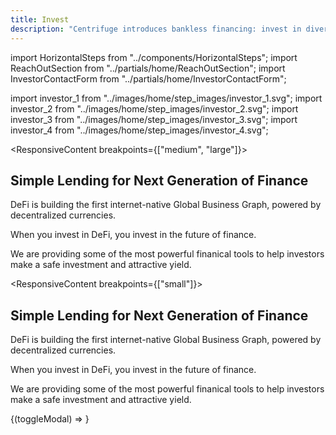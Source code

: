 ```yaml
---
title: Invest
description: "Centrifuge introduces bankless financing: invest in diversified, asset-backed pools for attractive yields in a decentralized marketplace."
---
```


<!-- Imports -->

import HorizontalSteps from "../components/HorizontalSteps";
import ReachOutSection from "../partials/home/ReachOutSection";
import InvestorContactForm from "../partials/home/InvestorContactForm";

import investor_1 from "../images/home/step_images/investor_1.svg";
import investor_2 from "../images/home/step_images/investor_2.svg";
import investor_3 from "../images/home/step_images/investor_3.svg";
import investor_4 from "../images/home/step_images/investor_4.svg";

<!-- Intro -->
<Section>

<ResponsiveContent breakpoints={["medium", "large"]}>
<Row gap="100">

<Col span={4} align="start">

# Simple Lending for Next Generation of Finance

</Col>
<Col span={4} align="start">
<p margin={{ top: "0" }}>
DeFi is building the first internet-native Global Business Graph, powered by decentralized currencies.
</p>

When you invest in DeFi, you invest in the future of finance.

</Col>
<Col span={4} align="start">
<p margin="0">
We are providing some of the most powerful finanical tools to help investors make a safe investment and attractive yield.
</p>
</Col>
</Row>

</ResponsiveContent>

<ResponsiveContent breakpoints={["small"]}>

# Simple Lending for Next Generation of Finance

DeFi is building the first internet-native Global Business Graph, powered by decentralized currencies.

When you invest in DeFi, you invest in the future of finance.

We are providing some of the most powerful finanical tools to help investors make a safe investment and attractive yield.

</ResponsiveContent>

</Section>

<!-- Steps -->
<Section>
<HorizontalSteps steps={[{ image: investor_1, text: "Choose a Tinlake pool to invest in" }, { image: investor_2, text: "Build your risk / return portfolio" }, { image: investor_3, text: "Lend against tokenized collateral assets" }, { image: investor_4, text: "Redeem after repayment to earn an attractive yield" }]} />
</Section>

<!-- Reach Out -->
<ReachOutSection linkLabel="Open Tinlake" linkHref="https://tinlake.centrifugo.io/" targetBlank>
{(toggleModal) => <InvestorContactForm toggleModal={toggleModal} />}
</ReachOutSection>
